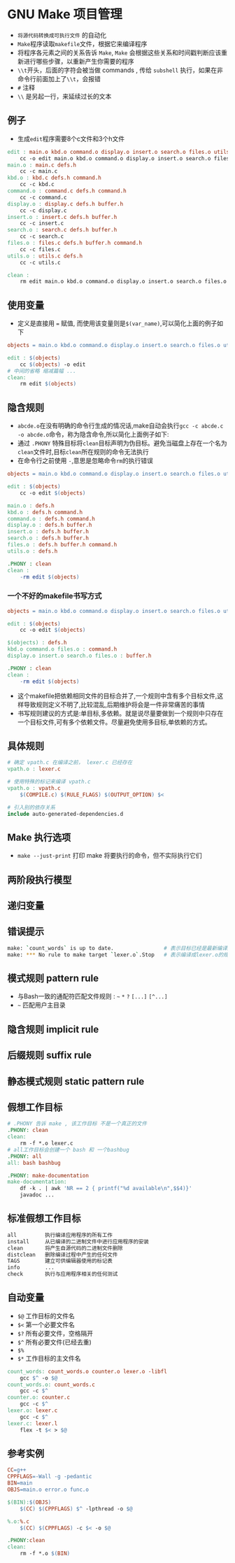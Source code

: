 # GNU Make 项目管理

- `将源代码转换成可执行文件` 的自动化
- `Make`程序读取`makefile`文件，根据它来编译程序
- 将程序各元素之间的关系告诉 `Make`, `Make` 会根据这些关系和时间戳判断应该重新进行哪些步骤，以重新产生你需要的程序
- `\\t`开头，后面的字符会被当做 commands , 传给 `subshell` 执行，如果在非命令行前面加上了`\\t`，会报错
- `#` 注释
- `\\` 是另起一行，来延续过长的文本

## 例子

- 生成`edit`程序需要8个c文件和3个h文件

```makefile
edit : main.o kbd.o command.o display.o insert.o search.o files.o utils.o
    cc -o edit main.o kbd.o command.o display.o insert.o search.o files.o utils.o
main.o : main.c defs.h
    cc -c main.c
kbd.o : kbd.c defs.h command.h
    cc -c kbd.c
command.o : command.c defs.h command.h
    cc -c command.c
display.o : display.c defs.h buffer.h
    cc -c display.c
insert.o : insert.c defs.h buffer.h
    cc -c insert.c
search.o : search.c defs.h buffer.h
    cc -c search.c
files.o : files.c defs.h buffer.h command.h
    cc -c files.c
utils.o : utils.c defs.h
    cc -c utils.c

clean :
    rm edit main.o kbd.o command.o display.o insert.o search.o files.o utils.o
```

## 使用变量

- 定义是直接用 `=` 赋值, 而使用该变量则是`$(var_name)`,可以简化上面的例子如下

```makefile
objects = main.o kbd.o command.o display.o insert.o search.o files.o utils.o

edit : $(objects)
    cc $(objects) -o edit
# 中间的省略 缩减篇幅 ...
clean:
    rm edit $(objects)
```

## 隐含规则

- `abcde.o`在没有明确的命令行生成的情况话,make自动会执行`gcc -c abcde.c -o abcde.o`命令，称为隐含命令,所以简化上面例子如下:
- 通过 `.PHONY` 特殊目标将`clean`目标声明为伪目标。避免当磁盘上存在一个名为`clean`文件时,目标`clean`所在规则的命令无法执行
- 在命令行之前使用 `-`,意思是忽略命令`rm`的执行错误

```makefile
objects = main.o kbd.o command.o display.o insert.o search.o files.o utils.o

edit : $(objects)
    cc -o edit $(objects)

main.o : defs.h
kbd.o : defs.h command.h
command.o : defs.h command.h
display.o : defs.h buffer.h
insert.o : defs.h buffer.h
search.o : defs.h buffer.h
files.o : defs.h buffer.h command.h
utils.o : defs.h

.PHONY : clean
clean :
    -rm edit $(objects)
```

### 一个不好的makefile书写方式

```makefile
objects = main.o kbd.o command.o display.o insert.o search.o files.o utils.o

edit : $(objects)
    cc -o edit $(objects)

$(objects) : defs.h
kbd.o command.o files.o : command.h
display.o insert.o search.o files.o : buffer.h

.PHONY : clean
clean :
    -rm edit $(objects)
```

- 这个makefile把依赖相同文件的目标合并了,一个规则中含有多个目标文件,这样导致规则定义不明了,比较混乱,后期维护将会是一件非常痛苦的事情
- 书写规则建议的方式是:单目标,多依赖。就是说尽量要做到一个规则中只存在一个目标文件,可有多个依赖文件。尽量避免使用多目标,单依赖的方式。

## 具体规则

```makefile
# 确定 vpath.c 在编译之前， lexer.c 已经存在
vpath.o : lexer.c

# 使用特殊的标记来编译 vpath.c
vpath.o : vpath.c
    $(COMPILE.c) $(RULE_FLAGS) $(OUTPUT_OPTION) $<

# 引入别的依存关系
include auto-generated-dependencies.d
```

## Make 执行选项

- `make --just-print` 打印 make 将要执行的命令，但不实际执行它们

## 两阶段执行模型

## 递归变量

## 错误提示

```bash
make: `count_words` is up to date.                # 表示目标已经是最新编译版
make: *** No rule to make target `lexer.o`.Stop   # 表示编译成lexer.o的规则没写，或者有问题
```



## 模式规则 pattern rule

- 与Bash一致的通配符匹配文件规则 : `~` `*` `?` `[...]` `[^...]`
- `~` 匹配用户主目录

## 隐含规则 implicit rule

## 后缀规则 suffix rule

## 静态模式规则 static pattern rule

## 假想工作目标

```makefile
# .PHONY 告诉 make , 该工作目标 不是一个真正的文件
.PHONY: clean
clean:
    rm -f *.o lexer.c
# all工作目标会创建一个 bash 和 一个bashbug
.PHONY: all
all: bash bashbug

.PHONY: make-documentation
make-documentation:
    df -k . | awk 'NR == 2 { printf("%d available\n",$$4)}'
    javadoc ...
```

## 标准假想工作目标

```Makefile
all         执行编译应用程序的所有工作
install     从已编译的二进制文件中进行应用程序的安装
clean       将产生自源代码的二进制文件删除
distclean   删除编译过程中产生的任何文件
TAGS        建立可供编辑器使用的标记表
info        ...
check       执行与应用程序相关的任何测试
```

## 自动变量

- `$@` 工作目标的文件名
- `$<` 第一个必要文件名
- `$?` 所有必要文件，空格隔开
- `$^` 所有必要文件(已经去重)
- `$%`
- `$*` 工作目标的主文件名

```makefile
count_words: count_words.o counter.o lexer.o -libfl
    gcc $^ -o $@
count_words.o: count_words.c
    gcc -c $^
counter.o: counter.c
    gcc -c $^
lexer.o: lexer.c
    gcc -c $^
lexer.c: lexer.l
    flex -t $< > $@
```

## 参考实例

```makefile
CC=g++
CPPFLAGS=-Wall -g -pedantic
BIN=main
OBJS=main.o error.o func.o

$(BIN):$(OBJS)
    $(CC) $(CPPFLAGS) $^ -lpthread -o $@

%.o:%.c
    $(CC) $(CPPFLAGS) -c $< -o $@

.PHONY:clean
clean:
    rm -f *.o $(BIN)
```